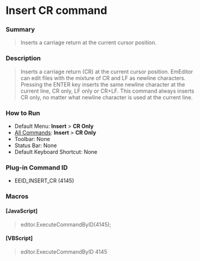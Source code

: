 # Insert CR command

### Summary

> Inserts a carriage return at the current cursor position.

### Description

> Inserts a carriage return (CR) at the current cursor position. EmEditor can edit files with
> the mixture of CR and LF as newline characters. Pressing the ENTER key inserts the
> same newline character at the current line, CR only, LF only or CR+LF. This
> command always inserts CR only, no matter what newline character is used at the
> current line.

### How to Run

- Default Menu: **Insert** \> **CR Only**
- [All Commands](../tools/all_commands): **Insert** \> **CR Only**
- Toolbar: None
- Status Bar: None
- Default Keyboard Shortcut: None

### Plug-in Command ID

- EEID\_INSERT\_CR (4145)

### Macros

#### \[JavaScript\]

> editor.ExecuteCommandByID(4145);

#### \[VBScript\]

> editor.ExecuteCommandByID 4145